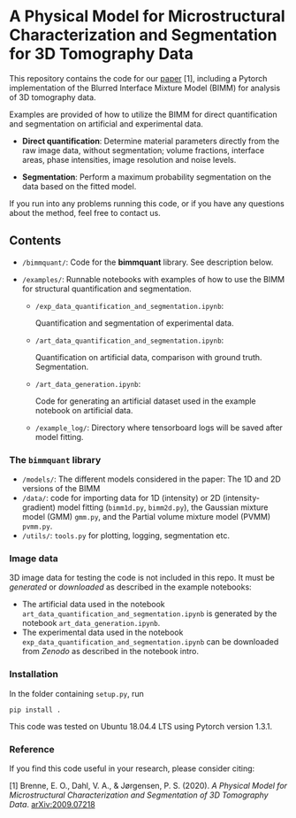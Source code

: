 # A Physical Model for Microstructural Characterization and Segmentation for 3D Tomography Data

This repository contains the code for our [paper](http://arxiv.org/abs/2009.07218) [1], including a Pytorch implementation of the Blurred Interface Mixture Model (BIMM) for analysis of 3D tomography data.

Examples are provided of how to utilize the BIMM for direct quantification and segmentation on artificial and experimental data.

* **Direct quantification**: Determine material parameters directly from the raw image data, without segmentation; volume fractions, interface areas, phase intensities, image resolution and noise levels.

* **Segmentation**: Perform a maximum probability segmentation on the data based on the fitted model.

If you run into any problems running this code, or if you have any questions about the method, feel free to contact us.

## Contents

* `/bimmquant/`: Code for the **bimmquant** library. See description below.
* `/examples/`: Runnable notebooks with examples of how to use the BIMM for structural quantification and segmentation.

    * `/exp_data_quantification_and_segmentation.ipynb`:

      Quantification and segmentation of experimental data.

    * `/art_data_quantification_and_segmentation.ipynb`:

      Quantification on artificial data, comparison with ground truth. Segmentation.

    * `/art_data_generation.ipynb`:

      Code for generating an artificial dataset used in the example notebook on artificial data.

    * `/example_log/`: Directory where tensorboard logs will be saved after model fitting.

### The `bimmquant` library

* `/models/`: The different models considered in the paper: The 1D and 2D versions of the BIMM
* `/data/`: code for importing data for 1D (intensity) or 2D (intensity-gradient) model fitting (`bimm1d.py`, `bimm2d.py`), the Gaussian mixture model (GMM) `gmm.py`, and the Partial volume mixture model (PVMM) `pvmm.py`.
* `/utils/`: `tools.py` for plotting, logging, segmentation etc.

### Image data

3D image data for testing the code is not included in this repo. It must be *generated* or *downloaded* as described in the example notebooks:

- The artificial data used in the notebook `art_data_quantification_and_segmentation.ipynb` is generated by the notebook `art_data_generation.ipynb`.
- The experimental data used in the notebook `exp_data_quantification_and_segmentation.ipynb` can be downloaded from *Zenodo* as described in the notebook intro.


### Installation
In the folder containing `setup.py`, run

    pip install .


This code was tested on Ubuntu 18.04.4 LTS using Pytorch version 1.3.1.


### Reference

If you find this code useful in your research, please consider citing:

[1] Brenne, E. O., Dahl, V. A., & Jørgensen, P. S. (2020). *A Physical Model for Microstructural Characterization and Segmentation of 3D Tomography Data*. [arXiv:2009.07218](https://arxiv.org/abs/2009.07218)
